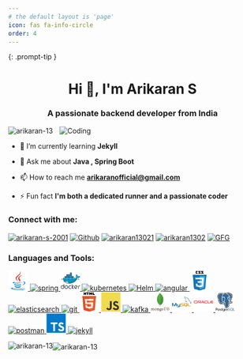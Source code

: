 ```yaml
---
# the default layout is 'page'
icon: fas fa-info-circle
order: 4
---
```


{: .prompt-tip }

<h1 align="center">Hi 👋, I'm Arikaran S</h1>
<h3 align="center">A passionate backend developer from India</h3>
<img align="right" alt="Coding" width="400" src="https://cdn.dribbble.com/users/1162077/screenshots/3848914/programmer.gif">

<p align="left"> <img src="https://komarev.com/ghpvc/?username=arikaran-13&label=Profile%20views&color=0e75b6&style=flat" alt="arikaran-13" /> </p>

- 🌱 I’m currently learning **Jekyll**

- 💬 Ask me about **Java , Spring Boot**

- 📫 How to reach me **arikaranofficial@gmail.com**

- ⚡ Fun fact **I'm both a dedicated runner and a passionate coder**

<h3 align="left">Connect with me:</h3>
<p align="left">
<a href="https://linkedin.com/in/arikaran-s-2001" target="blank"><img align="center" src="https://raw.githubusercontent.com/rahuldkjain/github-profile-readme-generator/master/src/images/icons/Social/linked-in-alt.svg" alt="arikaran-s-2001" height="30" width="40" /></a>
<a href="https://github.com/arikaran-13" target="blank"><img align="center" src="https://github.githubassets.com/assets/GitHub-Mark-ea2971cee799.png" alt="Github" height="30" width="40" /></a>
<!-- <a href="https://instagram.com/fearlessari1302" target="blank"><img align="center" src="https://raw.githubusercontent.com/rahuldkjain/github-profile-readme-generator/master/src/images/icons/Social/instagram.svg" alt="fearlessari1302" height="30" width="40" /></a> -->
<a href="https://www.hackerrank.com/arikaran13021" target="blank"><img align="center" src="https://raw.githubusercontent.com/rahuldkjain/github-profile-readme-generator/master/src/images/icons/Social/hackerrank.svg" alt="arikaran13021" height="30" width="40" /></a>
<a href="https://www.leetcode.com/arikaran1302" target="blank"><img align="center" src="https://raw.githubusercontent.com/rahuldkjain/github-profile-readme-generator/master/src/images/icons/Social/leet-code.svg" alt="arikaran1302" height="30" width="40" /></a>
<a href="https://www.geeksforgeeks.org/user/arikaran1302/" target="blank"><img align="center" src="https://encrypted-tbn0.gstatic.com/images?q=tbn:ANd9GcTMgklybpRgiPZNtLEGp9tH3DOJxoC21ZM0vMl-uUR9Ew&s" alt="GFG" height="30" width="40" /></a>
</p>

<h3 align="left">Languages and Tools:</h3>

<div align="left">
    <a href="https://www.java.com" target="_blank" rel="noreferrer">
        <img src="https://raw.githubusercontent.com/devicons/devicon/master/icons/java/java-original.svg" alt="java" width="40" height="40"/>
    </a>
    <a href="https://spring.io/" target="_blank" rel="noreferrer">
        <img src="https://www.vectorlogo.zone/logos/springio/springio-icon.svg" alt="spring" width="40" height="40"/>
    </a>
    <a href="https://www.docker.com/" target="_blank" rel="noreferrer">
        <img src="https://raw.githubusercontent.com/devicons/devicon/master/icons/docker/docker-original-wordmark.svg" alt="docker" width="40" height="40"/>
    </a>
        <a href="https://kubernetes.io" target="_blank" rel="noreferrer">
        <img src="https://www.vectorlogo.zone/logos/kubernetes/kubernetes-icon.svg" alt="kubernetes" width="40" height="40"/>
    </a>
    <a href="https://helm.sh/" target="_blank" rel="noreferrer">
        <img src="https://icons.veryicon.com/png/o/business/vscode-program-item-icon/helm-1.png" alt="Helm" width="40" height="40"/>
    </a>
    <a href="https://angular.io" target="_blank" rel="noreferrer">
        <img src="https://angular.io/assets/images/logos/angular/angular.svg" alt="angular" width="40" height="40"/>
    </a>
    <a href="https://www.w3schools.com/css/" target="_blank" rel="noreferrer">
        <img src="https://raw.githubusercontent.com/devicons/devicon/master/icons/css3/css3-original-wordmark.svg" alt="css3" width="40" height="40"/>
    </a>
    <a href="https://www.elastic.co" target="_blank" rel="noreferrer">
        <img src="https://www.vectorlogo.zone/logos/elastic/elastic-icon.svg" alt="elasticsearch" width="40" height="40"/>
    </a>
    <a href="https://git-scm.com/" target="_blank" rel="noreferrer">
        <img src="https://www.vectorlogo.zone/logos/git-scm/git-scm-icon.svg" alt="git" width="40" height="40"/>
    </a>
    <a href="https://www.w3.org/html/" target="_blank" rel="noreferrer">
        <img src="https://raw.githubusercontent.com/devicons/devicon/master/icons/html5/html5-original-wordmark.svg" alt="html5" width="40" height="40"/>
    </a>
    <a href="https://developer.mozilla.org/en-US/docs/Web/JavaScript" target="_blank" rel="noreferrer">
        <img src="https://raw.githubusercontent.com/devicons/devicon/master/icons/javascript/javascript-original.svg" alt="javascript" width="40" height="40"/>
    </a>
    <a href="https://kafka.apache.org/" target="_blank" rel="noreferrer">
        <img src="https://www.vectorlogo.zone/logos/apache_kafka/apache_kafka-icon.svg" alt="kafka" width="40" height="40"/>
    </a>
    <a href="https://www.mongodb.com/" target="_blank" rel="noreferrer">
        <img src="https://raw.githubusercontent.com/devicons/devicon/master/icons/mongodb/mongodb-original-wordmark.svg" alt="mongodb" width="40" height="40"/>
    </a>
    <a href="https://www.mysql.com/" target="_blank" rel="noreferrer">
        <img src="https://raw.githubusercontent.com/devicons/devicon/master/icons/mysql/mysql-original-wordmark.svg" alt="mysql" width="40" height="40"/>
    </a>
    <a href="https://www.oracle.com/" target="_blank" rel="noreferrer">
        <img src="https://raw.githubusercontent.com/devicons/devicon/master/icons/oracle/oracle-original.svg" alt="oracle" width="40" height="40"/>
    </a>
    <a href="https://www.postgresql.org" target="_blank" rel="noreferrer">
        <img src="https://raw.githubusercontent.com/devicons/devicon/master/icons/postgresql/postgresql-original-wordmark.svg" alt="postgresql" width="40" height="40"/>
    </a>
    <a href="https://postman.com" target="_blank" rel="noreferrer">
        <img src="https://www.vectorlogo.zone/logos/getpostman/getpostman-icon.svg" alt="postman" width="40" height="40"/>
    </a>
    <a href="https://www.typescriptlang.org/" target="_blank" rel="noreferrer">
        <img src="https://raw.githubusercontent.com/devicons/devicon/master/icons/typescript/typescript-original.svg" alt="typescript" width="40" height="40"/>
    </a>
    <a href="https://jekyllrb.com/" target="_blank" rel="noreferrer">
        <img src="https://repository-images.githubusercontent.com/59227528/0dfbe280-8550-11e9-9160-5688d1b3b508" alt="jekyll" width="40" height="40"/>
    </a>
</div>


<p><img align="left" src="https://github-readme-stats.vercel.app/api/top-langs?username=arikaran-13&show_icons=true&locale=en&layout=compact" alt="arikaran-13" /></p>

<p><img align="center" src="https://github-readme-streak-stats.herokuapp.com/?user=arikaran-13&" alt="arikaran-13" /></p>
